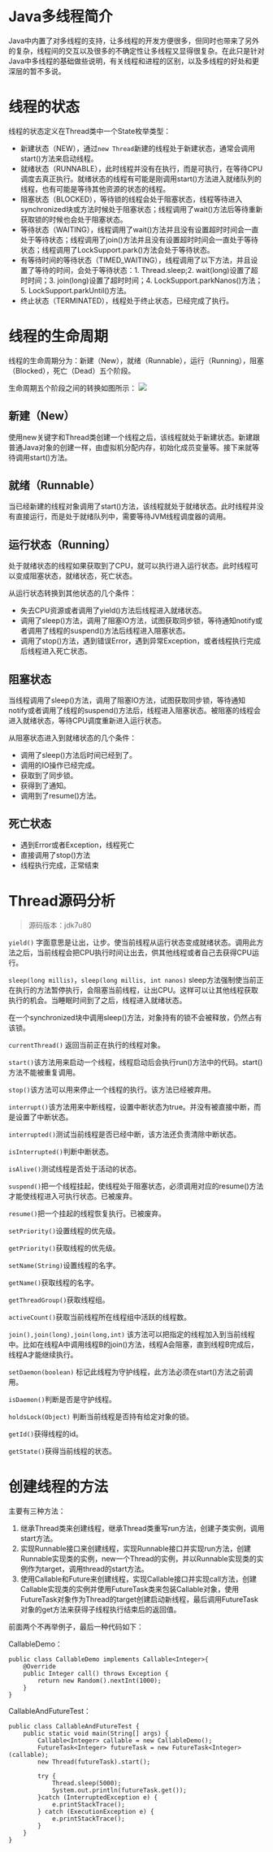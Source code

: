# Java多线程简介
Java中内置了对多线程的支持，让多线程的开发方便很多，但同时也带来了另外的复杂，线程间的交互以及很多的不确定性让多线程又显得很复杂。在此只是针对Java中多线程的基础做些说明，有关线程和进程的区别，以及多线程的好处和更深层的暂不多说。

# 线程的状态
线程的状态定义在Thread类中一个State枚举类型：

* 新建状态（NEW），通过`new Thread`新建的线程处于新建状态，通常会调用start()方法来启动线程。
* 就绪状态（RUNNABLE），此时线程并没有在执行，而是可执行，在等待CPU调度去真正执行。就绪状态的线程有可能是刚调用start()方法进入就绪队列的线程，也有可能是等待其他资源的状态的线程。
* 阻塞状态（BLOCKED），等待锁的线程会处于阻塞状态，线程等待进入synchronized块或方法时候处于阻塞状态；线程调用了wait()方法后等待重新获取锁的时候也会处于阻塞状态。
* 等待状态（WAITING），线程调用了wait()方法并且没有设置超时时间会一直处于等待状态；线程调用了join()方法并且没有设置超时时间会一直处于等待状态；线程调用了LockSupport.park()方法会处于等待状态。
* 有等待时间的等待状态（TIMED_WAITING），线程调用了以下方法，并且设置了等待的时间，会处于等待状态：1. Thread.sleep;2. wait(long)设置了超时时间；3. join(long)设置了超时时间；4. LockSupport.parkNanos()方法；5. LockSupport.parkUntil()方法。
* 终止状态（TERMINATED），线程处于终止状态，已经完成了执行。

# 线程的生命周期
线程的生命周期分为：新建（New），就绪（Runnable），运行（Running），阻塞（Blocked），死亡（Dead）五个阶段。

生命周期五个阶段之间的转换如图所示：
![](Java多线程简介/ThreadLifeCycle.png)

## 新建（New）
使用new关键字和Thread类创建一个线程之后，该线程就处于新建状态。新建跟普通Java对象的创建一样，由虚拟机分配内存，初始化成员变量等。接下来就等待调用start()方法。

## 就绪（Runnable）
当已经新建的线程对象调用了start()方法，该线程就处于就绪状态。此时线程并没有直接运行，而是处于就绪队列中，需要等待JVM线程调度器的调用。

## 运行状态（Running）
处于就绪状态的线程如果获取到了CPU，就可以执行进入运行状态。此时线程可以变成阻塞状态，就绪状态，死亡状态。

从运行状态转换到其他状态的几个条件：

* 失去CPU资源或者调用了yield()方法后线程进入就绪状态。
* 调用了sleep()方法，调用了阻塞IO方法，试图获取同步锁，等待通知notify或者调用了线程的suspend()方法后线程进入阻塞状态。
* 调用了stop()方法，遇到错误Error，遇到异常Exception，或者线程执行完成后线程进入死亡状态。

## 阻塞状态
当线程调用了sleep()方法，调用了阻塞IO方法，试图获取同步锁，等待通知notify或者调用了线程的suspend()方法后，线程进入阻塞状态。被阻塞的线程会进入就绪状态，等待CPU调度重新进入运行状态。

从阻塞状态进入到就绪状态的几个条件：

* 调用了sleep()方法后时间已经到了。
* 调用的IO操作已经完成。
* 获取到了同步锁。
* 获得到了通知。
* 调用到了resume()方法。

## 死亡状态

* 遇到Error或者Exception，线程死亡
* 直接调用了stop()方法
* 线程执行完成，正常结束

# Thread源码分析
> 源码版本：jdk7u80

`yield()` 字面意思是让出，让步。使当前线程从运行状态变成就绪状态。调用此方法之后，当前线程会把CPU执行时间让出去，供其他线程或者自己去获得CPU运行。

`sleep(long millis)`，`sleep(long millis, int nanos)` sleep方法强制使当前正在执行的方法暂停执行，会阻塞当前线程，让出CPU。这样可以让其他线程获取执行的机会。当睡眠时间到了之后，线程进入就绪状态。

在一个synchronized块中调用sleep()方法，对象持有的锁不会被释放，仍然占有该锁。

`currentThread()` 返回当前正在执行的线程对象。

`start()`该方法用来启动一个线程，线程启动后会执行run()方法中的代码。start()方法不能被重复调用。

`stop()`该方法可以用来停止一个线程的执行。该方法已经被弃用。

`interrupt()`该方法用来中断线程，设置中断状态为true。并没有被直接中断，而是设置了中断状态。

`interrupted()`测试当前线程是否已经中断，该方法还负责清除中断状态。

`isInterrupted()`判断中断状态。

`isAlive()`测试线程是否处于活动的状态。

`suspend()`把一个线程挂起，使线程处于阻塞状态，必须调用对应的resume()方法才能使线程进入可执行状态。已被废弃。

`resume()`把一个挂起的线程恢复执行。已被废弃。

`setPriority()`设置线程的优先级。

`getPriority()`获取线程的优先级。

`setName(String)`设置线程的名字。

`getName()`获取线程的名字。

`getThreadGroup()`获取线程组。

`activeCount()`获取当前线程所在线程组中活跃的线程数。

`join(),join(long),join(long,int)` 该方法可以把指定的线程加入到当前线程中。比如在线程A中调用线程B的join()方法，线程A会阻塞，直到线程B完成后，线程A才能继续执行。

`setDaemon(boolean)` 标记此线程为守护线程，此方法必须在start()方法之前调用。

`isDaemon()`判断是否是守护线程。

`holdsLock(Object)` 判断当前线程是否持有给定对象的锁。

`getId()`获得线程的id。

`getState()`获得当前线程的状态。

# 创建线程的方法
主要有三种方法：

1. 继承Thread类来创建线程，继承Thread类重写run方法，创建子类实例，调用start方法。
2. 实现Runnable接口来创建线程，实现Runnable接口并实现run方法，创建Runnable实现类的实例，new一个Thread的实例，并以Runnable实现类的实例作为target，调用thread的start方法。
3. 使用Callable和Future来创建线程，实现Callable接口并实现call方法，创建Callable实现类的实例并使用FutureTask类来包装Callable对象，使用FutureTask对象作为Thread的target创建启动新线程，最后调用FutureTask对象的get方法来获得子线程执行结束后的返回值。

前面两个不再举例子，最后一种代码如下：

CallableDemo：

```
public class CallableDemo implements Callable<Integer>{
    @Override
    public Integer call() throws Exception {
        return new Random().nextInt(1000);
    }
}
```

CallableAndFutureTest：

```
public class CallableAndFutureTest {
    public static void main(String[] args) {
        Callable<Integer> callable = new CallableDemo();
        FutureTask<Integer> futureTask = new FutureTask<Integer>(callable);
        new Thread(futureTask).start();

        try {
            Thread.sleep(5000);
            System.out.println(futureTask.get());
        }catch (InterruptedException e) {
            e.printStackTrace();
        } catch (ExecutionException e) {
            e.printStackTrace();
        }
    }
}
```
